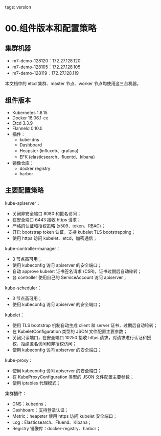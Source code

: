 <!-- toc -->

tags: version

# 00.组件版本和配置策略

## 集群机器

+ m7-demo-128120：172.27.128.120
+ m7-demo-128105：172.27.128.105
+ m7-demo-128119：172.27.128.119

本文档中的 etcd 集群、master 节点、worker 节点均使用这三台机器。

## 组件版本

+ Kubernetes 1.8.15
+ Docker 18.06.1-ce
+ Etcd 3.3.9
+ Flanneld 0.10.0
+ 插件：
    - kube-dns
    - Dashboard
    - Heapster (influxdb、grafana)
    - EFK (elasticsearch、fluentd、kibana)
+ 镜像仓库：
    - docker registry
    - harbor

## 主要配置策略

kube-apiserver：

+ 关闭非安全端口 8080 和匿名访问；
+ 在安全端口 6443 接收 https 请求；
+ 严格的认证和授权策略 (x509、token、RBAC)；
+ 开启 bootstrap token 认证，支持 kubelet TLS bootstrapping；
+ 使用 https 访问 kubelet、etcd，加密通信；

kube-controller-manager：

+ 3 节点高可用；
+ 使用 kubeconfig 访问 apiserver 的安全端口；
+ 自动 approve kubelet 证书签名请求 (CSR)，证书过期后自动轮转；
+ 各 controller 使用自己的 ServiceAccount 访问 apiserver；

kube-scheduler：

+ 3 节点高可用；
+ 使用 kubeconfig 访问 apiserver 的安全端口；

kubelet：

+ 使用 TLS bootstrap 机制自动生成 client 和 server 证书，过期后自动轮转；
+ 在 KubeletConfiguration 类型的 JSON 文件配置主要参数；
+ 关闭只读端口，在安全端口 10250 接收 https 请求，对请求进行认证和授权，拒绝匿名访问和非授权访问；
+ 使用 kubeconfig 访问 apiserver 的安全端口；

kube-proxy：

+ 使用 kubeconfig 访问 apiserver 的安全端口；
+ 在 KubeProxyConfiguration  类型的 JSON 文件配置主要参数；
+ 使用 iptables 代理模式；

集群插件：

+ DNS：kubedns；
+ Dashboard：支持登录认证；
+ Metric：heapster 使用 https 访问 kubelet 安全端口；
+ Log：Elasticsearch、Fluend、Kibana；
+ Registry 镜像库：docker-registry、harbor；